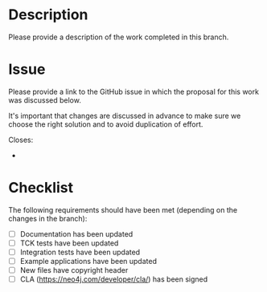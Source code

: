 # Description

Please provide a description of the work completed in this branch.

# Issue

Please provide a link to the GitHub issue in which the proposal for this work was discussed below. 

It's important that changes are discussed in advance to make sure we choose the right solution and to avoid duplication of effort.

Closes:

- 

# Checklist

The following requirements should have been met (depending on the changes in the branch):

- [ ] Documentation has been updated
- [ ] TCK tests have been updated
- [ ] Integration tests have been updated
- [ ] Example applications have been updated
- [ ] New files have copyright header
- [ ] CLA (https://neo4j.com/developer/cla/) has been signed
